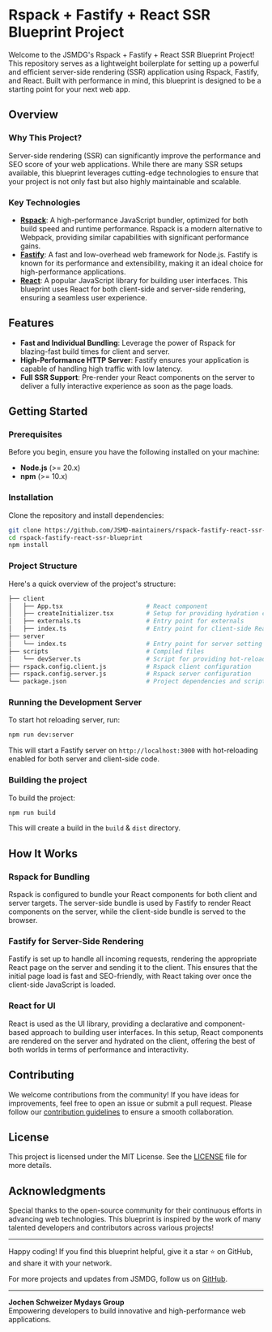 # Rspack + Fastify + React SSR Blueprint Project

Welcome to the JSMDG's Rspack + Fastify + React SSR Blueprint Project! This repository serves as a lightweight boilerplate for setting up a powerful and efficient server-side rendering (SSR) application using Rspack, Fastify, and React. Built with performance in mind, this blueprint is designed to be a starting point for your next web app.

## Overview

### Why This Project?
Server-side rendering (SSR) can significantly improve the performance and SEO score of your web applications. While there are many SSR setups available, this blueprint leverages cutting-edge technologies to ensure that your project is not only fast but also highly maintainable and scalable.

### Key Technologies
- **[Rspack](https://rspack.dev/)**: A high-performance JavaScript bundler, optimized for both build speed and runtime performance. Rspack is a modern alternative to Webpack, providing similar capabilities with significant performance gains.
- **[Fastify](https://fastify.dev/)**: A fast and low-overhead web framework for Node.js. Fastify is known for its performance and extensibility, making it an ideal choice for high-performance applications.
- **[React](https://react.dev/)**: A popular JavaScript library for building user interfaces. This blueprint uses React for both client-side and server-side rendering, ensuring a seamless user experience.

## Features

- **Fast and Individual Bundling**: Leverage the power of Rspack for blazing-fast build times for client and server.
- **High-Performance HTTP Server**: Fastify ensures your application is capable of handling high traffic with low latency.
- **Full SSR Support**: Pre-render your React components on the server to deliver a fully interactive experience as soon as the page loads.

## Getting Started

### Prerequisites

Before you begin, ensure you have the following installed on your machine:

- **Node.js** (>= 20.x)
- **npm** (>= 10.x)

### Installation

Clone the repository and install dependencies:

```bash
git clone https://github.com/JSMD-maintainers/rspack-fastify-react-ssr-blueprint.git
cd rspack-fastify-react-ssr-blueprint
npm install
```

### Project Structure

Here's a quick overview of the project's structure:

```bash
├── client
│   ├── App.tsx                       # React component
│   ├── createInitializer.tsx         # Setup for providing hydration capabilities
│   ├── externals.ts                  # Entry point for externals
│   ├── index.ts                      # Entry point for client-side React
├── server
│   └── index.ts                      # Entry point for server setting up fastify
├── scripts                           # Compiled files
│   └── devServer.ts                  # Script for providing hot-reloading
├── rspack.config.client.js           # Rspack client configuration
├── rspack.config.server.js           # Rspack server configuration
└── package.json                      # Project dependencies and scripts
```

### Running the Development Server

To start hot reloading server, run:

```bash
npm run dev:server
```

This will start a Fastify server on `http://localhost:3000` with hot-reloading enabled for both server and client-side code.

### Building the project

To build the project:

```bash
npm run build
```

This will create a build in the `build` & `dist` directory.

## How It Works

### Rspack for Bundling

Rspack is configured to bundle your React components for both client and server targets. The server-side bundle is used by Fastify to render React components on the server, while the client-side bundle is served to the browser.

### Fastify for Server-Side Rendering

Fastify is set up to handle all incoming requests, rendering the appropriate React page on the server and sending it to the client. This ensures that the initial page load is fast and SEO-friendly, with React taking over once the client-side JavaScript is loaded.

### React for UI

React is used as the UI library, providing a declarative and component-based approach to building user interfaces. In this setup, React components are rendered on the server and hydrated on the client, offering the best of both worlds in terms of performance and interactivity.

## Contributing

We welcome contributions from the community! If you have ideas for improvements, feel free to open an issue or submit a pull request. Please follow our [contribution guidelines](CONTRIBUTING.md) to ensure a smooth collaboration.

## License

This project is licensed under the MIT License. See the [LICENSE](LICENSE) file for more details.

## Acknowledgments

Special thanks to the open-source community for their continuous efforts in advancing web technologies. This blueprint is inspired by the work of many talented developers and contributors across various projects!

---

Happy coding! If you find this blueprint helpful, give it a star ⭐ on GitHub, and share it with your network.

For more projects and updates from JSMDG, follow us on [GitHub](https://github.com/JSMD-maintainers).

---

**Jochen Schweizer Mydays Group**  
Empowering developers to build innovative and high-performance web applications.